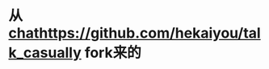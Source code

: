 # 从 [chat](https://github.com/hekaiyou/talk_casually)https://github.com/hekaiyou/talk_casually fork来的
